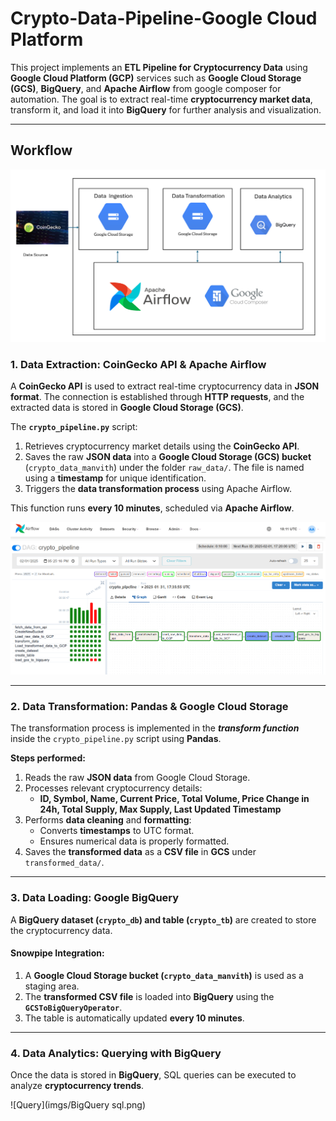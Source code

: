 # **Crypto-Data-Pipeline-Google Cloud Platform**


This project implements an **ETL Pipeline for Cryptocurrency Data** using **Google Cloud Platform (GCP)** services such as **Google Cloud Storage (GCS)**, **BigQuery**, and **Apache Airflow** from google composer for automation. The goal is to extract real-time **cryptocurrency market data**, transform it, and load it into **BigQuery** for further analysis and visualization.

---

## **Workflow** 

![Workflow](imgs/crypto_pipeline.png)

### **1. Data Extraction: CoinGecko API & Apache Airflow**
A **CoinGecko API** is used to extract real-time cryptocurrency data in **JSON format**. The connection is established through **HTTP requests**, and the extracted data is stored in **Google Cloud Storage (GCS)**.

The **`crypto_pipeline.py`** script:
1. Retrieves cryptocurrency market details using the **CoinGecko API**.
2. Saves the raw **JSON data** into a **Google Cloud Storage (GCS) bucket** (`crypto_data_manvith`) under the folder `raw_data/`. The file is named using a **timestamp** for unique identification.
3. Triggers the **data transformation process** using Apache Airflow.

This function runs **every 10 minutes**, scheduled via **Apache Airflow**.

![Airflow DAG](imgs/crypto_dag.png)

---

### **2. Data Transformation: Pandas & Google Cloud Storage**
The transformation process is implemented in the **_transform function_** inside the `crypto_pipeline.py` script using **Pandas**.

**Steps performed:**
1. Reads the raw **JSON data** from Google Cloud Storage.
2. Processes relevant cryptocurrency details:
   - **ID, Symbol, Name, Current Price, Total Volume, Price Change in 24h, Total Supply, Max Supply, Last Updated Timestamp**
3. Performs **data cleaning** and **formatting**:
   - Converts **timestamps** to UTC format.
   - Ensures numerical data is properly formatted.
4. Saves the **transformed data** as a **CSV file** in **GCS** under `transformed_data/`.

---

### **3. Data Loading: Google BigQuery**
A **BigQuery dataset (`crypto_db`) and table (`crypto_tb`)** are created to store the cryptocurrency data.

#### **Snowpipe Integration:**
1. A **Google Cloud Storage bucket (`crypto_data_manvith`)** is used as a staging area.
2. The **transformed CSV file** is loaded into **BigQuery** using the **`GCSToBigQueryOperator`**.
3. The table is automatically updated **every 10 minutes**.

---

### **4. Data Analytics: Querying with BigQuery**
Once the data is stored in **BigQuery**, SQL queries can be executed to analyze **cryptocurrency trends**.

![Query](imgs/BigQuery sql.png)
